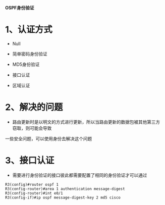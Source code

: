 **OSPF身份验证**

# 1、认证方式

- Null

- 简单密码身份验证

- MD5身份验证

- 接口认证

- 区域认证

# 2、解决的问题

- 路由更新时是以明文的方式进行更新，所以当路由更新的数据包被其他第三方窃取，则可能会导致

一些安全问题，可以使用身份去解决这个问题

# 3、接口认证

- 需要进行身份验证的接口彼此都需要配置了相同的身份验证才可以通过

```
R3(config)#router ospf 1
R3(config-router)#area 1 authentication message-digest
R3(config-router)#int e0/1
R3(config-if)#ip ospf message-digest-key 2 md5 cisco
```